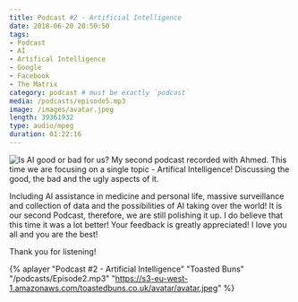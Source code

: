 ```yaml
---
title: Podcast #2 - Artificial Intelligence
date: 2018-06-20 20:50:50
tags:
- Podcast
- AI
- Artifical Intelligence
- Google
- Facebook
- The Matrix
category: podcast # must be exactly `podcast`
media: /podcasts/episode5.mp3
image: /images/avatar.jpeg
length: 39361932
type: audio/mpeg
duration: 01:22:16
---
```

![Is AI good or bad for us?](/images/ai.jpg)
My second podcast recorded with Ahmed.
This time we are focusing on a single topic - Artifical Intelligence!
Discussing the good, the bad and the ugly aspects of it.
<!--more-->
Including AI assistance in medicine and personal life, massive surveillance and collection of data and the possibilities of AI taking over the world!
It is our second Podcast, therefore, we are still polishing it up. I do believe that this time it was a lot better!
Your feedback is greatly appreciated!
I love you all and you are the best!

Thank you for listening!

{% aplayer "Podcast #2 - Artificial Intelligence" "Toasted Buns" "/podcasts/Episode2.mp3" "https://s3-eu-west-1.amazonaws.com/toastedbuns.co.uk/avatar/avatar.jpeg" %}

